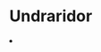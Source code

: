 # Undraridor

<procedure title="Charaktere aktuell an diesem Ort">
<list columns="3">
<li><a href="Grund.md"></a></li>
</list>
</procedure>
